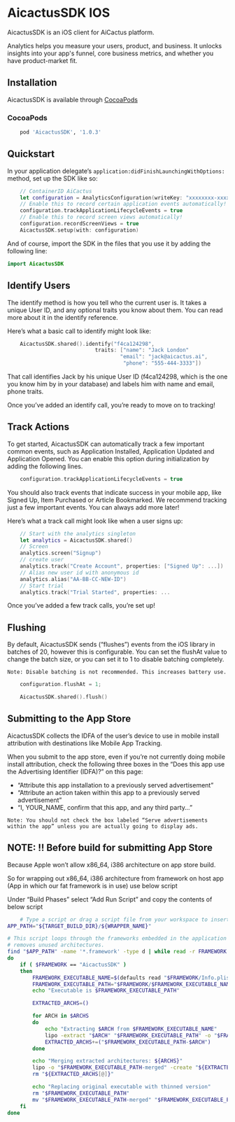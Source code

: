 # AicactusSDK IOS

AicactusSDK is an iOS client for AiCactus platform.

Analytics helps you measure your users, product, and business. It unlocks insights into your app's funnel, core business metrics, and whether you have product-market fit.


## Installation

AicactusSDK is available through [CocoaPods](http://cocoapods.org)

### CocoaPods

```ruby
    pod 'AicactusSDK', '1.0.3'
```

## Quickstart

In your application delegate’s `application:didFinishLaunchingWithOptions:` method, set up the SDK like so:

```swift
    // ContainerID AiCactus
    let configuration = AnalyticsConfiguration(writeKey: "xxxxxxxx-xxxx-xxxx-xxxx-xxxxxxxxxxx")
    // Enable this to record certain application events automatically!
    configuration.trackApplicationLifecycleEvents = true
    // Enable this to record screen views automatically!
    configuration.recordScreenViews = true
    AicactusSDK.setup(with: configuration)
```

And of course, import the SDK in the files that you use it by adding the following line:

```swift
import AicactusSDK
```

## Identify Users

The identify method is how you tell who the current user is. It takes a unique User ID, and any optional traits you know about them. You can read more about it in the identify reference.

Here’s what a basic call to identify might look like:

```swift
    AicactusSDK.shared().identify("f4ca124298",
                            traits: ["name": "Jack London"
                                    "email": "jack@aicactus.ai",
                                     "phone": "555-444-3333"])
```

That call identifies Jack by his unique User ID (f4ca124298, which is the one you know him by in your database) and labels him with name and email, phone traits.

Once you’ve added an identify call, you’re ready to move on to tracking!

## Track Actions

To get started, AicactusSDK can automatically track a few important common events, such as Application Installed, Application Updated and Application Opened. You can enable this option during initialization by adding the following lines.

```swift
    configuration.trackApplicationLifecycleEvents = true
```

You should also track events that indicate success in your mobile app, like Signed Up, Item Purchased or Article Bookmarked. We recommend tracking just a few important events. You can always add more later!

Here’s what a track call might look like when a user signs up:

```swift
    // Start with the analytics singleton
    let analytics = AicactusSDK.shared()
    // Screen
    analytics.screen("Signup")
    // create user
    analytics.track("Create Account", properties: ["Signed Up": ...])
    // Alias new user id with anonymous id
    analytics.alias("AA-BB-CC-NEW-ID")
    // Start trial
    analytics.track("Trial Started", properties: ...
```

Once you’ve added a few track calls, you’re set up!



## Flushing
By default, AicactusSDK sends (“flushes”) events from the iOS library in batches of 20, however this is configurable. You can set the flushAt value to change the batch size, or you can set it to 1 to disable batching completely.

```Note: Disable batching is not recommended. This increases battery use.```


```swift
    configuration.flushAt = 1;
```

```swift
    AicactusSDK.shared().flush()
```


## Submitting to the App Store

AicactusSDK collects the IDFA of the user’s device to use in mobile install attribution with destinations like Mobile App Tracking.

When you submit to the app store, even if you’re not currently doing mobile install attribution, check the following three boxes in the “Does this app use the Advertising Identifier (IDFA)?” on this page:

- “Attribute this app installation to a previously served advertisement”
- “Attribute an action taken within this app to a previously served advertisement”
- “I, YOUR_NAME, confirm that this app, and any third party…”

`Note: You should not check the box labeled “Serve advertisements within the app” unless you are actually going to display ads.`

## NOTE: ‼️ Before build for submitting App Store

Because Apple won’t allow x86_64, i386 architecture on app store build.

So for wrapping out x86_64, i386 architecture from framework on host app (App in which our fat framework is in use) use below script

Under “Build Phases” select “Add Run Script” and copy the contents of below script

```bash
    # Type a script or drag a script file from your workspace to insert its path.
APP_PATH="${TARGET_BUILD_DIR}/${WRAPPER_NAME}"

# This script loops through the frameworks embedded in the application and
# removes unused architectures.
find "$APP_PATH" -name '*.framework' -type d | while read -r FRAMEWORK
do
    if ( $FRAMEWORK == "AicactusSDK" )
    then
        FRAMEWORK_EXECUTABLE_NAME=$(defaults read "$FRAMEWORK/Info.plist" CFBundleExecutable)
        FRAMEWORK_EXECUTABLE_PATH="$FRAMEWORK/$FRAMEWORK_EXECUTABLE_NAME"
        echo "Executable is $FRAMEWORK_EXECUTABLE_PATH"

        EXTRACTED_ARCHS=()

        for ARCH in $ARCHS
        do
            echo "Extracting $ARCH from $FRAMEWORK_EXECUTABLE_NAME"
            lipo -extract "$ARCH" "$FRAMEWORK_EXECUTABLE_PATH" -o "$FRAMEWORK_EXECUTABLE_PATH-$ARCH"
            EXTRACTED_ARCHS+=("$FRAMEWORK_EXECUTABLE_PATH-$ARCH")
        done

        echo "Merging extracted architectures: ${ARCHS}"
        lipo -o "$FRAMEWORK_EXECUTABLE_PATH-merged" -create "${EXTRACTED_ARCHS[@]}"
        rm "${EXTRACTED_ARCHS[@]}"

        echo "Replacing original executable with thinned version"
        rm "$FRAMEWORK_EXECUTABLE_PATH"
        mv "$FRAMEWORK_EXECUTABLE_PATH-merged" "$FRAMEWORK_EXECUTABLE_PATH"
    fi
done

```
